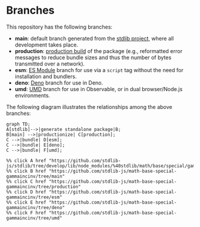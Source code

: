 <!--

@license Apache-2.0

Copyright (c) 2022 The Stdlib Authors.

Licensed under the Apache License, Version 2.0 (the "License");
you may not use this file except in compliance with the License.
You may obtain a copy of the License at

    http://www.apache.org/licenses/LICENSE-2.0

Unless required by applicable law or agreed to in writing, software
distributed under the License is distributed on an "AS IS" BASIS,
WITHOUT WARRANTIES OR CONDITIONS OF ANY KIND, either express or implied.
See the License for the specific language governing permissions and
limitations under the License.

-->

# Branches

This repository has the following branches:

-   **main**: default branch generated from the [stdlib project][stdlib-url], where all development takes place.
-   **production**: [production build][production-url] of the package (e.g., reformatted error messages to reduce bundle sizes and thus the number of bytes transmitted over a network).
-   **esm**: [ES Module][esm-url] branch for use via a `script` tag without the need for installation and bundlers.
-   **deno**: [Deno][deno-url] branch for use in Deno.
-   **umd**: [UMD][umd-url] branch for use in Observable, or in dual browser/Node.js environments.

The following diagram illustrates the relationships among the above branches:

```mermaid
graph TD;
A[stdlib]-->|generate standalone package|B;
B[main] -->|productionize| C[production];
C -->|bundle| D[esm];
C -->|bundle| E[deno];
C -->|bundle| F[umd];

%% click A href "https://github.com/stdlib-js/stdlib/tree/develop/lib/node_modules/%40stdlib/math/base/special/gammaincinv"
%% click B href "https://github.com/stdlib-js/math-base-special-gammaincinv/tree/main"
%% click C href "https://github.com/stdlib-js/math-base-special-gammaincinv/tree/production"
%% click D href "https://github.com/stdlib-js/math-base-special-gammaincinv/tree/esm"
%% click E href "https://github.com/stdlib-js/math-base-special-gammaincinv/tree/deno"
%% click F href "https://github.com/stdlib-js/math-base-special-gammaincinv/tree/umd"
```

[stdlib-url]: https://github.com/stdlib-js/stdlib/tree/develop/lib/node_modules/%40stdlib/math/base/special/gammaincinv
[production-url]: https://github.com/stdlib-js/math-base-special-gammaincinv/tree/production
[deno-url]: https://github.com/stdlib-js/math-base-special-gammaincinv/tree/deno
[umd-url]: https://github.com/stdlib-js/math-base-special-gammaincinv/tree/umd
[esm-url]: https://github.com/stdlib-js/math-base-special-gammaincinv/tree/esm